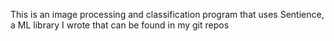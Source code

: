 This is an image processing and classification program that uses Sentience, a ML library I wrote
that can be found in my git repos
